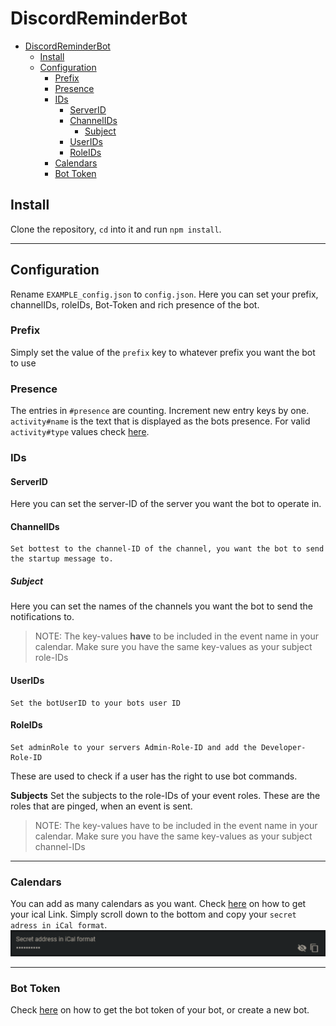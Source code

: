 # DiscordReminderBot

- [DiscordReminderBot](#discordreminderbot)
  - [Install](#install)
  - [Configuration](#configuration)
    - [Prefix](#prefix)
    - [Presence](#presence)
    - [IDs](#ids)
      - [ServerID](#serverid)
      - [ChannelIDs](#channelids)
        - [Subject](#subject)
      - [UserIDs](#userids)
      - [RoleIDs](#roleids)
    - [Calendars](#calendars)
    - [Bot Token](#bot-token)

## Install

Clone the repository, `cd` into it and run `npm install`.

---

## Configuration

Rename `EXAMPLE_config.json` to `config.json`.
Here you can set your prefix, channelIDs, roleIDs, Bot-Token and rich presence of the bot.

### Prefix

Simply set the value of the `prefix` key to whatever prefix you want the bot to use

### Presence

The entries in `#presence` are counting. Increment new entry keys by one.
`activity#name` is the text that is displayed as the bots presence.
For valid `activity#type` values check [here](https://discord.js.org/#/docs/main/stable/typedef/ActivityType).

### IDs

#### ServerID

Here you can set the server-ID of the server you want the bot to operate in.

#### ChannelIDs

    Set bottest to the channel-ID of the channel, you want the bot to send the startup message to.

##### Subject

Here you can set the names of the channels you want the bot to send the notifications to.
> NOTE: The key-values **have** to be included in the event name in your calendar.
> Make sure you have the same key-values as your subject role-IDs

#### UserIDs

    Set the botUserID to your bots user ID

#### RoleIDs

    Set adminRole to your servers Admin-Role-ID and add the Developer-Role-ID
These are used to check if a user has the right to use bot commands.

**Subjects**
Set the subjects to the role-IDs of your event roles. These are the roles that are pinged, when an event is sent.
> NOTE: The key-values have to be included in the event name in your calendar.
> Make sure you have the same key-values as your subject channel-IDs

---

### Calendars

You can add as many calendars as you want.
Check [here](https://support.google.com/calendar/answer/37111?hl=en) on how to get your ical Link.
Simply scroll down to the bottom and copy your `secret adress in iCal format`.
<img src="images/icalLink.png">

---

### Bot Token

Check [here](https://github.com/reactiflux/discord-irc/wiki/Creating-a-discord-bot-&-getting-a-token) on how to get the bot token of your bot, or create a new bot.
